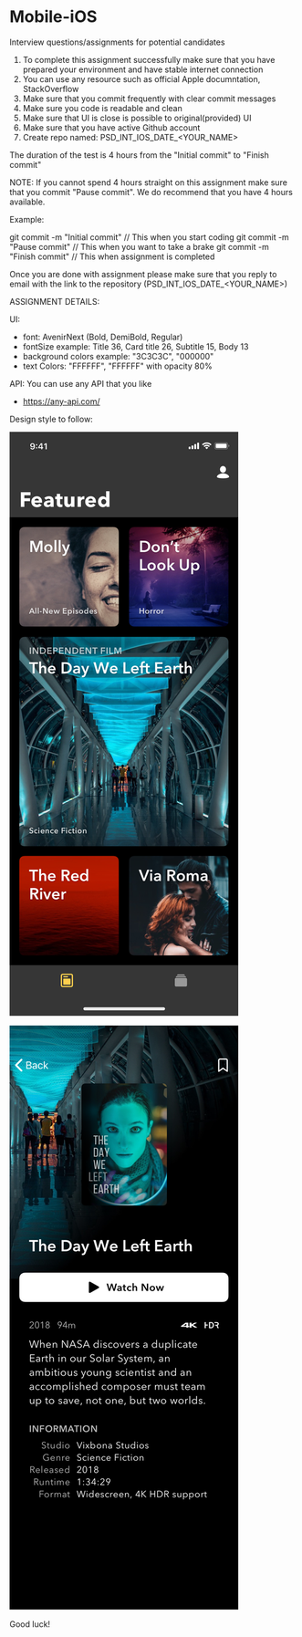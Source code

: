 # Mobile-iOS
Interview questions/assignments for potential candidates


1. To complete this assignment successfully make sure that you have prepared your environment and have stable internet connection
2. You can use any resource such as official Apple documntation, StackOverflow
3. Make sure that you commit frequently with clear commit messages
4. Make sure you code is readable and clean
5. Make sure that UI is close is possible to original(provided) UI
6. Make sure that you have active Github account
7. Create repo named: PSD_INT_IOS_DATE_<YOUR_NAME>

The duration of the test is 4 hours from the "Initial commit" to "Finish commit"

NOTE: If you cannot spend 4 hours straight on this assignment make sure that you commit "Pause commit". We do recommend that you have 4 hours available.

Example:

git commit -m "Initial commit" // This when you start coding
git commit -m "Pause commit"   // This when you want to take a brake
git commit -m "Finish commit"  // This when assignment is completed

Once you are done with assignment please make sure that you reply to email with the link to the repository (PSD_INT_IOS_DATE_<YOUR_NAME>)

ASSIGNMENT DETAILS:

UI:
- font: AvenirNext (Bold, DemiBold, Regular)
- fontSize example: Title 36, Card title 26, Subtitle 15, Body 13
- background colors example: "3C3C3C", "000000"
- text Colors: "FFFFFF", "FFFFFF" with opacity 80%

API:
You can use any API that you like
- https://any-api.com/

Design style to follow:

![Image 1](image1.png)

![Image 2](image2.png)

Good luck!

